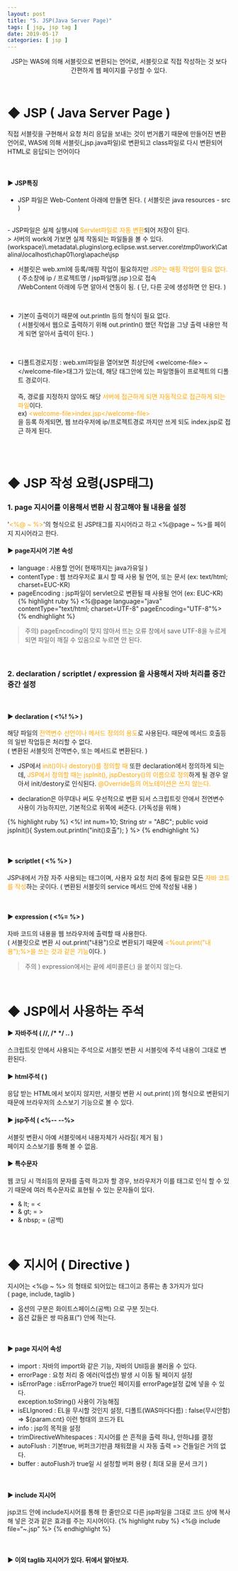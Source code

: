 ```yaml
---
layout: post
title: "5. JSP(Java Server Page)"
tags: [ jsp, jsp tag ]
date: 2019-05-17
categories: [ jsp ]
---
```


<p align="center">
    JSP는 WAS에 의해 서블릿으로 변환되는 언어로, 서블릿으로 직접 작성하는 것 보다 간편하게 웹 페이지를 구성할 수 있다.
</p><br/>

# ◆ JSP ( Java Server Page )
직접 서블릿을 구현해서 요청 처리 응답을 보내는 것이 번거롭기 때문에 만들어진 변환 언어로, WAS에 의해 서블릿(_jsp.java파일)로 변환되고 class파일로 다시 변환되어 HTML로 응답되는 언어이다

<br/>

#### ▶ JSP특징
- JSP 파일은 Web-Content 아래에 만들면 된다. ( 서블릿은 java resources - src )<br/>
<br/>
- JSP파일은 실제 실행시에 <font color="orange">Servlet파일로 자동 변환</font>되어 저장이 된다.<br/>
> 서버의 work에 가보면 실제 작동되는 파일들을 볼 수 있다.<br/>
(workspace)\.metadata\.plugins\org.eclipse.wst.server.core\tmp0\work\Catalina\localhost\chap01\org\apache\jsp

- 서블릿은 web.xml에 등록/매핑 작업이 필요하지만 <font color="orange">JSP는 매핑 작업이 필요 없다.</font><br/> 
( 주소창에 ip / 프로젝트명 / jsp파일명.jsp )으로 접속<br/> 
/WebContent 아래에 두면 알아서 연동이 됨. ( 단, 다른 곳에 생성하면 안 된다. )<br/>
<br/>

- 기본이 출력이기 때문에 out.println 등의 형식이 필요 없다.<br/>
( 서블릿에서 웹으로 출력하기 위해 out.println() 했던 작업을 그냥 출력 내용만 적게 되면 알아서 출력이 된다. )
<br/>

- 디폴트경로지정
: web.xml파일을 열어보면 최상단에 &lt;welcome-file> ~ &lt;/welcome-file>태그가 있는데, 해당 태그안에 있는 파일명들이 프로젝트의 디폴트 경로이다.<br/><br/>
즉, 경로를 지정하지 않아도 해당 <font color="orange">서버에 접근하게 되면 자동적으로 접근하게 되는 파일</font>이다.<br/>
ex) <font color="orange">&lt;welcome-file>index.jsp&lt;/welcome-file></font><br/>
을 등록 하게되면, 웹 브라우저에 ip/프로젝트경로 까지만 쓰게 되도 index.jsp로 접근 하게 된다.

<br/><br/>

# ◆ JSP 작성 요령(JSP태그)

### 1. page 지시어를 이용해서 변환 시 참고해야 될 내용을 설정
'<font color="orange"><%@ ~ %></font>'의 형식으로 된 JSP태그를 지시어라고 하고 <%@page ~ %>를 페이지 지시어라고 한다. <br/>

#### ▶ page지시어 기본 속성
- language 
: 사용할 언어( 현재까지는 java가유일 )
- contentType 
: 웹 브라우저로 표시 할 때 사용 될 언어, 또는 문서 (ex: text/html; charset=EUC-KR)
- pageEncoding 
: jsp파일이 servlet으로 변환될 때 사용될 언어 (ex: EUC-KR)
{% highlight ruby %}
<%@page language="java" contentType="text/html; charset=UTF-8" pageEncoding="UTF-8"%>
{% endhighlight %}

> 주의) pageEncoding이 맞지 않아서 뜨는 오류 창에서 save UTF-8을 누르게 되면 파일이 깨질 수 있음으로 누르면 안 된다.

<br/>

### 2. declaration / scriptlet / expression 을 사용해서 자바 처리를 중간 중간 설정
<br/>

#### ▶ declaration  ( <%!  %> )
해당 파일의 <font color="orange">전역변수 선언이나 메서드 정의의 용도</font>로 사용된다. 때문에 메서드 호출등의 일반 작업등은 처리할 수 없다.<br/>
( 변환된 서블릿의 전역변수, 또는 메서드로 변환된다. )<br/>

- JSP에서 <font color="orange">init()이나 destory()를 정의할 때</font> 또한 declaration에서 정의하게 되는데, <font color="orange">JSP에서 정의할 때는 jspInit(), jspDestory()의 이름으로 정의</font>하게 될 경우 알아서 init/destory로 인식된다. <font color="orange">@Override등의 어노테이션은 쓰지 않는다.</font><br/>

- declaration은 아무대나 써도 우선적으로 변환 되서 스크립트릿 안에서 전연변수 사용이 가능하지만, 기본적으로 위쪽에 써준다. (가독성을 위해 )

{% highlight ruby %}
<%!
    int num=10;
    String str = "ABC";
    public void jspInit(){
		System.out.println("init()호출");
    }
%>
{% endhighlight %}

<br/>

#### ▶ scriptlet ( <% %> )
JSP내에서 가장 자주 사용되는 태그이며, 사용자 요청 처리 중에 필요한 모든 <font color="orange">자바 코드를 작성</font>하는 곳이다. ( 변환된 서블릿의 service 메서드 안에 작성될 내용 )

<br/>

#### ▶ expression ( <%= %> )
자바 코드의 내용을 웹 브라우저에 출력할 때 사용한다.<br/> 
( 서블릿으로 변환 시 out.print("내용")으로 변환되기 때문에 <font color="orange"><%out.print("내용");%>을 쓰는 것과 같은 기능</font>이다. )

> 주의 ) expression에서는 끝에 세미콜론(;) 을 붙이지 않는다. 

<br/>

# ◆ JSP에서 사용하는 주석
#### ▶ 자바주석 ( //, /* */ ..  )
스크립트릿 안에서 사용되는 주석으로 서블릿 변환 시 서블릿에 주석 내용이 그대로 변환된다.
<br/>

#### ▶ html주석 ( <!--  --> )
응답 받는 HTML에서 보이지 않지만, 서블릿 변환 시 out.print( <!-- --> )의 형식으로 변환되기 때문에 브라우저의 소스보기 기능으로 볼 수 있다.
<br/>

#### ▶ jsp주석 ( <%--  --%>
서블릿 변환시 아예 서블릿에서 내용자체가 사라짐( 제거 됨 )<br/>
페이지 소스보기를 통해 볼 수 없음.
<br/>

#### ▶ 특수문자
웹 코딩 시 꺽쇠등의 문자를 출력 하고자 할 경우, 브라우저가 이를 태그로 인식 할 수 있기 때문에 여러 특수문자로 표현될 수 있는 문자들이 있다.<br/>

- & lt; = < 
- & gt; = > 
- & nbsp; = (공백)

<br/>

# ◆ 지시어 ( Directive )
지시어는 <%@ ~ %> 의 형태로 되어있는 태그이고 종류는 총 3가지가 있다 <br/>
( page, include, taglib )

- 옵션의 구분은 화이트스페이스(공백) 으로 구분 짓는다. 
- 옵션 값들은 쌍 따옴표(") 안에 적는다.
<br/>

#### ▶ page 지시어 속성 
- import 
: 자바의 import와 같은 기능, 자바의 Util등을 불러올 수 있다.
- errorPage
: 요청 처리 중 에러(익셉션) 발생 시 이동 될 페이지 설정
- isErrorPage
: isErrorPage가 true인 페이지를 errorPage설정 값에 넣을 수 있다. <br/>
exception.toString() 사용이 가능해짐
- isELIgnored
: EL을 무시할 것인지 설정, 디폴트(WAS마다다름) : false(무시안함)<br/>
=>  ${param.cnt} 이런 형태의 코드가 EL
- info
: jsp의 목적을 설정
- trimDirectiveWhitespaces
: 지시어를 쓴 흔적을 출력 하냐, 안하냐를 결정
- autoFlush
: 기본true, 버퍼크기만큼 채워졌을 시 자동 출력 => 건들일은 거의 없다.
- buffer
: autoFlush가 true일 시 설정할 버퍼 용량 ( 최대 모을 문서 크기 )

<br/>

#### ▶ include 지시어
jsp코드 안에 include지시어를 통해 한 줄만으로 다른 jsp파일을 그대로 코드 상에 복사해 넣은 것과 같은 효과를 주는 지시어이다.
{% highlight ruby %}
<%@ include file=“~.jsp” %>
{% endhighlight %}

<br/>

#### ▶ 이외 taglib 지시어가 있다. 뒤에서 알아보자.







<br/>